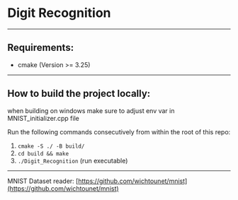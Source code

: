 # Digit Recognition

---

## Requirements:

- cmake (Version >= 3.25)

---

## How to build the project locally:

when building on windows make sure to adjust env var in MNIST_initializer.cpp file

Run the following commands consecutively from within the root of this repo:
1. `cmake -S ./ -B build/`
2. `cd build && make`
3. `./Digit_Recognition`    (run executable)

---

MNIST Dataset reader:    [https://github.com/wichtounet/mnist](https://github.com/wichtounet/mnist)

